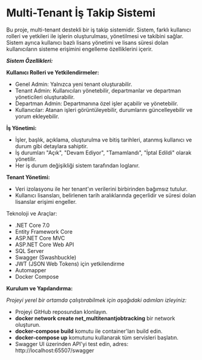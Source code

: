 # Multi-Tenant İş Takip Sistemi

Bu proje, multi-tenant destekli bir iş takip sistemidir. Sistem, farklı kullanıcı rolleri ve yetkileri ile işlerin oluşturulması, yönetilmesi ve takibini sağlar. Sistem ayrıca kullanıcı bazlı lisans yönetimi ve lisans süresi dolan kullanıcıların sisteme erişimini engelleme özelliklerini içerir.

***Sistem Özellikleri:***

**Kullanıcı Rolleri ve Yetkilendirmeler:**
- Genel Admin: Yalnızca yeni tenant oluşturabilir.
- Tenant Admin: Kullanıcıları yönetebilir, departmanlar ve departman yöneticileri oluşturabilir.
- Departman Admin: Departmanına özel işler açabilir ve yönetebilir.
- Kullanıcılar: Atanan işleri görüntüleyebilir, durumlarını güncelleyebilir ve yorum ekleyebilir.

**İş Yönetimi:**

- İşler, başlık, açıklama, oluşturulma ve bitiş tarihleri, atanmış kullanıcı ve durum gibi detaylara sahiptir.
- İş durumları "Açık", "Devam Ediyor", "Tamamlandı", "İptal Edildi" olarak yönetilir.
- Her iş durum değişikliği sistem tarafından loglanır.

**Tenant Yönetimi:**

- Veri izolasyonu ile her tenant'ın verilerini birbirinden bağımsız tutulur.
- Kullanıcı lisansları, belirlenen tarih aralıklarında geçerlidir ve süresi dolan lisanslar erişimi engeller.

Teknoloji ve Araçlar:
- .NET Core 7.0
- Entity Framework Core
- ASP.NET Core MVC
- ASP.NET Core Web API
- SQL Server
- Swagger (Swashbuckle)
- JWT (JSON Web Tokens) için yetkilendirme
- Automapper
- Docker Compose

**Kurulum ve Yapılandırma:**

*Projeyi yerel bir ortamda çalıştırabilmek için aşağıdaki adımları izleyiniz:*

- Projeyi GitHub reposundan klonlayın.
- ****docker network create net_multitenantjobtracking**** bir network oluşturun.
- ****docker-compose build**** komutu ile container'ları build edin.
- ****docker-compose up**** komutunu kullanarak tüm servisleri başlatın.
- Swagger UI üzerinden API'yi test edin,
        adres: http://localhost:65507/swagger
